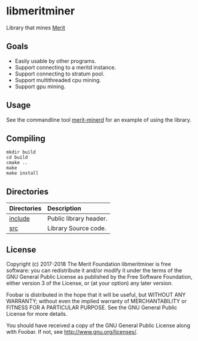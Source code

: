 # libmeritminer

Library that mines [Merit](https://merit.me)

## Goals

- Easily usable by other programs.
- Support connecting to a meritd instance.
- Support connecting to stratum pool.
- Support multithreaded cpu mining.
- Support gpu mining.

## Usage

See the commandline tool [merit-minerd](src/minerd.cpp) for an example of using the library.

## Compiling

    mkdir build
    cd build
    cmake ..
    make
    make install

## Directories

| Directories                            | Description           |
|:---------------------------------------|:----------------------|
| [include](include)                     | Public library header.|
| [src](src)                             | Library Source code.  |


## License

Copyright (c) 2017-2018 The Merit Foundation
libmeritminer is free software: you can redistribute it and/or modify
it under the terms of the GNU General Public License as published by
the Free Software Foundation, either version 3 of the License, or
(at your option) any later version.

Foobar is distributed in the hope that it will be useful,
but WITHOUT ANY WARRANTY; without even the implied warranty of
MERCHANTABILITY or FITNESS FOR A PARTICULAR PURPOSE.  See the
GNU General Public License for more details.

You should have received a copy of the GNU General Public License
along with Foobar.  If not, see <http://www.gnu.org/licenses/>.
